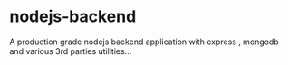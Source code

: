 # nodejs-backend
A production grade nodejs backend application with express , mongodb and various 3rd parties utilities...
